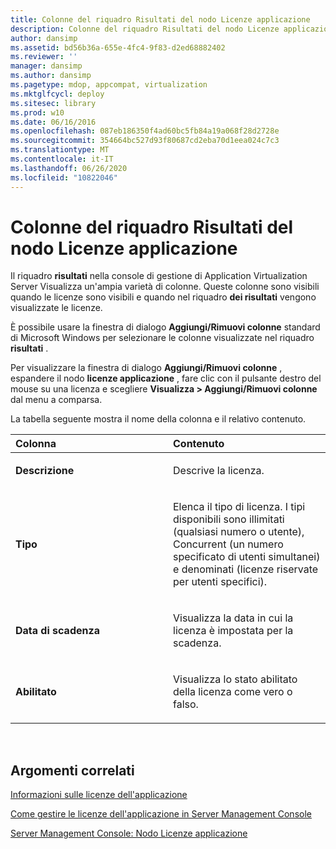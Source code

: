 ```yaml
---
title: Colonne del riquadro Risultati del nodo Licenze applicazione
description: Colonne del riquadro Risultati del nodo Licenze applicazione
author: dansimp
ms.assetid: bd56b36a-655e-4fc4-9f83-d2ed68882402
ms.reviewer: ''
manager: dansimp
ms.author: dansimp
ms.pagetype: mdop, appcompat, virtualization
ms.mktglfcycl: deploy
ms.sitesec: library
ms.prod: w10
ms.date: 06/16/2016
ms.openlocfilehash: 087eb186350f4ad60bc5fb84a19a068f28d2728e
ms.sourcegitcommit: 354664bc527d93f80687cd2eba70d1eea024c7c3
ms.translationtype: MT
ms.contentlocale: it-IT
ms.lasthandoff: 06/26/2020
ms.locfileid: "10822046"
---
```

# Colonne del riquadro Risultati del nodo Licenze applicazione


Il riquadro **risultati** nella console di gestione di Application Virtualization Server Visualizza un'ampia varietà di colonne. Queste colonne sono visibili quando le licenze sono visibili e quando nel riquadro **dei risultati** vengono visualizzate le licenze.

È possibile usare la finestra di dialogo **Aggiungi/Rimuovi colonne** standard di Microsoft Windows per selezionare le colonne visualizzate nel riquadro **risultati** .

Per visualizzare la finestra di dialogo **Aggiungi/Rimuovi colonne** , espandere il nodo **licenze applicazione** , fare clic con il pulsante destro del mouse su una licenza e scegliere **Visualizza &gt; Aggiungi/Rimuovi colonne** dal menu a comparsa.

La tabella seguente mostra il nome della colonna e il relativo contenuto.

<table>
<colgroup>
<col width="50%" />
<col width="50%" />
</colgroup>
<thead>
<tr class="header">
<th align="left">Colonna</th>
<th align="left">Contenuto</th>
</tr>
</thead>
<tbody>
<tr class="odd">
<td align="left"><p><strong>Descrizione</strong></p></td>
<td align="left"><p>Descrive la licenza.</p></td>
</tr>
<tr class="even">
<td align="left"><p><strong>Tipo</strong></p></td>
<td align="left"><p>Elenca il tipo di licenza. I tipi disponibili sono illimitati (qualsiasi numero o utente), Concurrent (un numero specificato di utenti simultanei) e denominati (licenze riservate per utenti specifici).</p></td>
</tr>
<tr class="odd">
<td align="left"><p><strong>Data di scadenza</strong></p></td>
<td align="left"><p>Visualizza la data in cui la licenza è impostata per la scadenza.</p></td>
</tr>
<tr class="even">
<td align="left"><p><strong>Abilitato</strong></p></td>
<td align="left"><p>Visualizza lo stato abilitato della licenza come vero o falso.</p></td>
</tr>
</tbody>
</table>

 

## Argomenti correlati


[Informazioni sulle licenze dell'applicazione](about-application-licensing.md)

[Come gestire le licenze dell'applicazione in Server Management Console](how-to-manage-application-licenses-in-the-server-management-console.md)

[Server Management Console: Nodo Licenze applicazione](server-management-console-application-licenses-node.md)

 

 





